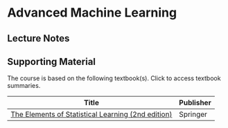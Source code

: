 # Advanced Machine Learning

## Lecture Notes

## Supporting Material

The course is based on the following textbook(s). Click to access textbook summaries.

| Title                                                                                                   | Publisher |
|---------------------------------------------------------------------------------------------------------|-----------|
| [The Elements of Statistical Learning (2nd edition)](./textbooks/the-elements-of-statistical-learning/) | Springer  |

